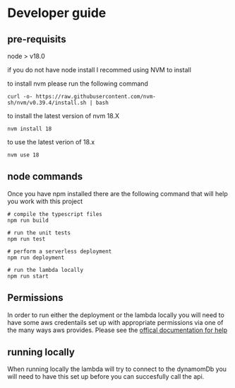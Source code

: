 # Developer guide
## pre-requisits 

node > v18.0

if you do not have node install I recommed using NVM to install

to install nvm please run the following command
```
curl -o- https://raw.githubusercontent.com/nvm-sh/nvm/v0.39.4/install.sh | bash
```

to install the latest version of nvm 18.X
```
nvm install 18
```
to use the latest verion of 18.x
```
nvm use 18
```

## node commands
Once you have npm installed there are the following command that will help you work with this project

```
# compile the typescript files
npm run build

# run the unit tests
npm run test

# perform a serverless deployment
npm run deployment

# run the lambda locally
npm run start
```

## Permissions
In order to run either the deployment or the lambda locally you will need to have some aws credentails set up with appropriate permissions via one of the many ways aws provides.  Please see the [offical documentation for help](https://docs.aws.amazon.com/cli/latest/userguide/cli-chap-authentication.html)

## running locally
When running locally the lambda will try to connect to the dynamomDb you will need to have this set up before you can succesfully call the api.